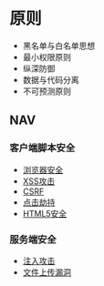 # 原则

- 黑名单与白名单思想
- 最小权限原则
- 纵深防御
- 数据与代码分离
- 不可预测原则

## NAV

### 客户端脚本安全

- [浏览器安全](./浏览器安全.md)
- [XSS攻击](./XSS攻击.md)
- [CSRF](./CSRF.md)
- [点击劫持](./点击劫持.md)
- [HTML5安全](./HTML5安全.md)

### 服务端安全

- [注入攻击](./注入攻击.md)
- [文件上传漏洞](./文件上传漏洞.md)